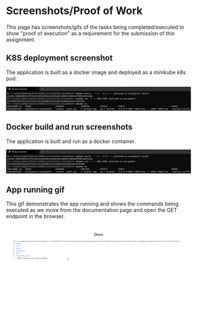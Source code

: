 # Screenshots/Proof of Work

This page has screenshots/gifs of the tasks being completed/executed to show "proof of execution" as a requirement for the submission of this assignment.

## K8S deployment screenshot

The application is built as a docker image and deployed as a minikube k8s pod.

![K8S deployment screenshot](screenshots/docker_build_and_run.png)

## Docker build and run screenshots

The application is built and run as a docker container.

![Docker build and run screenshot](screenshots/docker_build_and_run.png)

## App running gif

This gif demonstrates the app running and shows the commands being executed as we move from the documentation page and open the GET endpoint in the browser.

![App execution sample](screenshots/execution.gif)
